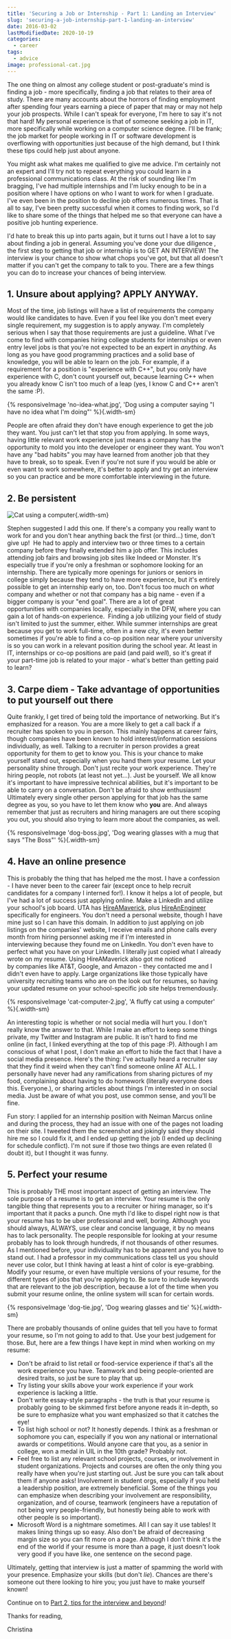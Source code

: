 ```yaml
---
title: 'Securing a Job or Internship - Part 1: Landing an Interview'
slug: 'securing-a-job-internship-part-1-landing-an-interview'
date: 2016-03-02
lastModifiedDate: 2020-10-19
categories:
  - career
tags:
  - advice
image: professional-cat.jpg
---
```

The one thing on almost any college student or post-graduate's mind is finding a job - more specifically, finding a job that relates to their area of study. There are many accounts about the horrors of finding employment after spending four years earning a piece of paper that may or may not help your job prospects.<!-- excerpt --> While I can't speak for everyone, I'm here to say it's not that hard! My personal experience is that of someone seeking a job in IT, more specifically while working on a computer science degree. I'll be frank; the job market for people working in IT or software development is overflowing with opportunities just because of the high demand, but I think these tips could help just about anyone.

You might ask what makes me qualified to give me advice. I'm certainly not an expert and I'll try not to repeat everything you could learn in a professional communications class. At the risk of sounding like I'm bragging, I've had multiple internships and I'm lucky enough to be in a position where I have options on who I want to work for when I graduate. I've even been in the position to decline job offers numerous times. That is all to say, I've been pretty successful when it comes to finding work, so I'd like to share some of the things that helped me so that everyone can have a positive job hunting experience.

I'd hate to break this up into parts again, but it turns out I have a lot to say about finding a job in general. Assuming you've done your due diligence , the first step to getting that job or internship is to GET AN INTERVIEW! The interview is your chance to show what chops you've got, but that all doesn't matter if you can't get the company to talk to you. There are a few things you can do to increase your chances of being interview.

## 1\. Unsure about applying? APPLY ANYWAY.

Most of the time, job listings will have a list of requirements the company would like candidates to have. Even if you feel like you don't meet every single requirement, my suggestion is to apply anyway. I'm completely serious when I say that those requirements are just a guideline. What I've come to find with companies hiring college students for internships or even entry level jobs is that you're not expected to be an expert in _anything_. As long as you have good programming practices and a solid base of knowledge, you will be able to learn on the job. For example, if a requirement for a position is "experience with C++", but you only have experience with C, don't count yourself out, because learning C++ when you already know C isn't too much of a leap (yes, I know C and C++ aren't the same :P).

{% responsiveImage 'no-idea-what.jpg', 'Dog using a computer saying &quot;I have no idea what I\'m doing&quot;' %}{.width-sm}

People are often afraid they don't have enough experience to get the job they want. You just can't let that stop you from applying. In some ways, having little relevant work experience just means a company has the opportunity to mold you into the developer or engineer they want. You won't have any "bad habits" you may have learned from another job that they have to break, so to speak. Even if you're not sure if you would be able or even want to work somewhere, it's better to apply and try get an interview so you can practice and be more comfortable interviewing in the future.

## 2\. Be persistent

![Cat using a computer](https://media.giphy.com/media/3o6vY7kb1ySy3G2i08/giphy.gif){.width-sm}

Stephen suggested I add this one. If there's a company you really want to work for and you don't hear anything back the first (or third...) time, don't give up!  He had to apply and interview two or three times to a certain company before they finally extended him a job offer. This includes attending job fairs and browsing job sites like Indeed or Monster. It's especially true if you're only a freshman or sophomore looking for an internship. There are typically more openings for juniors or seniors in college simply because they tend to have more experience, but it's entirely possible to get an internship early on, too. Don't focus too much on _what_ company and whether or not that company has a big name - even if a bigger company is your "end goal". There are a lot of great opportunities with companies locally, especially in the DFW, where you can gain a lot of hands-on experience.  Finding a job utilizing your field of study isn't limited to just the summer, either. While summer internships are great because you get to work full-time, often in a new city, it's even better sometimes if you're able to find a co-op position near where your university is so you can work in a relevant position during the school year. At least in IT, internships or co-op positions are paid (and paid _well_), so it's great if your part-time job is related to your major - what's better than getting paid to learn?

## 3\. Carpe diem - Take advantage of opportunities to put yourself out there

Quite frankly, I get tired of being told the importance of networking. But it's emphasized for a reason. You are a more likely to get a call back if a recruiter has spoken to you in person. This mainly happens at career fairs, though companies have been known to hold interest/information sessions individually, as well. Talking to a recruiter in person provides a great opportunity for them to get to know you. This is your chance to make yourself stand out, especially when you hand them your resume. Let your personality shine through. Don't just recite your work experience. They're hiring people, not robots (at least not yet...). Just be yourself. We all know it's important to have impressive technical abilities, but it's important to be able to carry on a conversation. Don't be afraid to show enthusiasm! Ultimately every single other person applying for that job has the same degree as you, so you have to let them know who **you** are. And always remember that just as recruiters and hiring managers are out there scoping you out, you should also trying to learn more about the companies, as well.

{% responsiveImage 'dog-boss.jpg', 'Dog wearing glasses with a mug that says &quot;The Boss&quot;' %}{.width-sm}

## 4. Have an online presence

This is probably the thing that has helped me the most. I have a confession - I have never been to the career fair (except once to help recruit candidates for a company I interned for!). I know it helps a lot of people, but I've had a lot of success just applying online. Make a LinkedIn and utilize your school's job board. UTA has [HireAMaverick](http://www.uta.edu/careers/students/index.php), plus [HireAnEngineer](https://www.myinterfase.com/utaeng/Account/LogOn?ReturnUrl=%2futaeng%2fstudent) specifically for engineers. You don't need a personal website, though I have mine just so I can have this domain. In addition to just applying on job listings on the companies' website, I receive emails and phone calls every month from hiring personnel asking me if I'm interested in interviewing because they found me on LinkedIn. You don't even have to perfect what you have on your LinkedIn. I literally just copied what I already wrote on my resume. Using HireAMaverick also got me noticed by companies like AT&T, Google, and Amazon - they contacted me and I didn't even have to apply. Large organizations like those typically have university recruiting teams who are on the look out for resumes, so having your updated resume on your school-specific job site helps tremendously.

{% responsiveImage 'cat-computer-2.jpg', 'A fluffy cat using a computer' %}{.width-sm}

An interesting topic is whether or not social media will hurt you. I don't really know the answer to that. While I make an effort to keep some things private, my Twitter and Instagram are public. It isn't hard to find me online (in fact, I linked everything at the top of this page :P). Although I am conscious of what I post, I don't make an effort to hide the fact that I have a social media presence. Here's the thing: I've actually heard a recruiter say that they find it weird when they can't find someone online AT ALL. I personally have never had any ramifications from sharing pictures of my food, complaining about having to do homework (literally everyone does this. Everyone.), or sharing articles about things I'm interested in on social media. Just be aware of what you post, use common sense, and you'll be fine.

Fun story: I applied for an internship position with Neiman Marcus online and during the process, they had an issue with one of the pages not loading on their site. I tweeted them the screenshot and jokingly said they should hire me so I could fix it, and I ended up getting the job (I ended up declining for schedule conflict). I'm not sure if those two things are even related (I doubt it), but I thought it was funny.

## 5\. Perfect your resume

This is probably THE most important aspect of getting an interview. The sole purpose of a resume is to get an interview. Your resume is the only tangible thing that represents you to a recruiter or hiring manager, so it's important that it packs a punch. One myth I'd like to dispel right now is that your resume has to be uber professional and well, boring. Although you should always, ALWAYS, use clear and concise language, it by no means has to lack personality. The people responsible for looking at your resume probably has to look through hundreds, if not thousands of other resumes. As I mentioned before, your individuality has to be apparent and you have to stand out. I had a professor in my communications class tell us you should never use color, but I think having at least a hint of color is eye-grabbing. Modify your resume, or even have multiple versions of your resume, for the different types of jobs that you're applying to. Be sure to include keywords that are relevant to the job description, because a lot of the time when you submit your resume online, the online system will scan for certain words.

{% responsiveImage 'dog-tie.jpg', 'Dog wearing glasses and tie' %}{.width-sm}

There are probably thousands of online guides that tell you have to format your resume, so I'm not going to add to that. Use your best judgement for those. But, here are a few things I have kept in mind when working on my resume:

* Don't be afraid to list retail or food-service experience if that's all the work experience you have. Teamwork and being people-oriented are desired traits, so just be sure to play that up.
* Try listing your skills above your work experience if your work experience is lacking a little.
* Don't write essay-style paragraphs - the truth is that your resume is probably going to be skimmed first before anyone reads it in-depth, so be sure to emphasize what you want emphasized so that it catches the eye!
* To list high school or not? It honestly depends. I think as a freshman or sophomore you can, especially if you won any national or international awards or competitions. Would anyone care that you, as a senior in college, won a medal in UIL in the 10th grade? Probably not.
* Feel free to list any relevant school projects, courses, or involvement in student organizations. Projects and courses are often the only thing you really have when you're just starting out. Just be sure you can talk about them if anyone asks! Involvement in student orgs, especially if you held a leadership position, are extremely beneficial. Some of the things you can emphasize when describing your involvement are responsibility, organization, and of course, teamwork (engineers have a reputation of not being very people-friendly, but honestly being able to work with other people is so important).
* Microsoft Word is a nightmare sometimes. All I can say it use tables! It makes lining things up so easy. Also don't be afraid of decreasing margin size so you can fit more on a page. Although I don't think it's the end of the world if your resume is more than a page, it just doesn't look very good if you have like, one sentence on the second page.

Ultimately, getting that interview is just a matter of spamming the world with your presence. Emphasize your skills (but don't _lie_). Chances are there's someone out there looking to hire you; you just have to make yourself known!

Continue on to [Part 2, tips for the interview and beyond](/blog/securing-a-job-internship-part-2-interview-success)!

Thanks for reading,

Christina
